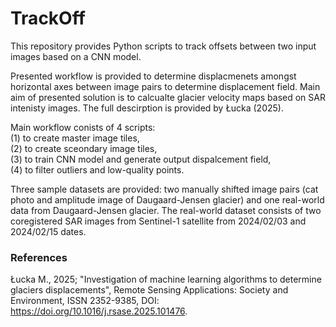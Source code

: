 # TrackOff
This repository provides Python scripts to track offsets between two input images based on a CNN model.

Presented workflow is provided to determine displacmenets amongst horizontal axes between image pairs to determine displacement field. Main aim of presented solution is to calcualte glacier velocity maps based on SAR intenisty images. The full descirption is provided by Łucka (2025).

Main workflow conists of 4 scripts:\
(1) to create master image tiles,\
(2) to create sceondary image tiles,\
(3) to train CNN model and generate output dispalcement field,\
(4) to filter outliers and low-quality points.

Three sample datasets are provided: two manually shifted image pairs (cat photo and amplitude image of Daugaard-Jensen glacier) and one real-world data from Daugaard-Jensen glacier. The real-world dataset consists of two coregistered SAR images from Sentinel-1 satellite from 2024/02/03 and 2024/02/15 dates.

### References
Łucka M., 2025; "Investigation of machine learning algorithms to determine glaciers displacements", Remote Sensing Applications: Society and Environment, ISSN 2352-9385, DOI: https://doi.org/10.1016/j.rsase.2025.101476.
